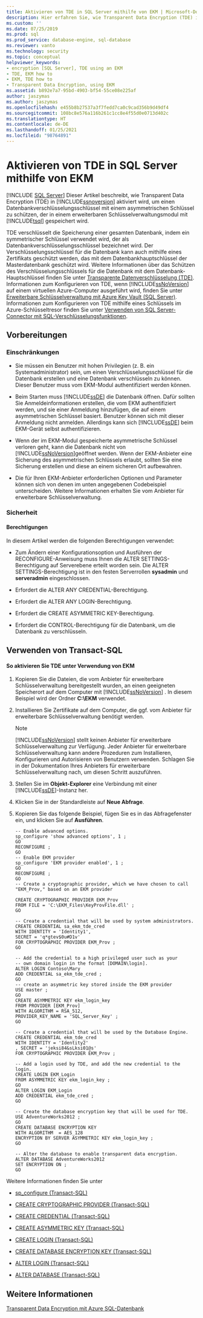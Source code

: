 ```yaml
---
title: Aktivieren von TDE in SQL Server mithilfe von EKM | Microsoft-Dokumentation
description: Hier erfahren Sie, wie Transparent Data Encryption (TDE) in SQL Server aktiviert wird, um einen Datenbankschlüssel mithilfe eines asymmetrischen Schlüssels in einem erweiterbaren Schlüsselverwaltungsmodul mit Transact-SQL zu schützen.
ms.custom: ''
ms.date: 07/25/2019
ms.prod: sql
ms.prod_service: database-engine, sql-database
ms.reviewer: vanto
ms.technology: security
ms.topic: conceptual
helpviewer_keywords:
- encryption [SQL Server], TDE using an EKM
- TDE, EKM how to
- EKM, TDE how to
- Transparent Data Encryption, using EKM
ms.assetid: b892e7a7-95bd-4903-bf54-55ce08e225af
author: jaszymas
ms.author: jaszymas
ms.openlocfilehash: e455b8b27537a3f7fedd7ca0c9cad356b9d49df4
ms.sourcegitcommit: 108bc8e576a116b261c1cc8e4f55d0e0713d402c
ms.translationtype: HT
ms.contentlocale: de-DE
ms.lasthandoff: 01/25/2021
ms.locfileid: "98764891"
---
```

# <a name="enable-tde-on-sql-server-using-ekm"></a>Aktivieren von TDE in SQL Server mithilfe von EKM
[!INCLUDE [SQL Server](../../../includes/applies-to-version/sqlserver.md)]
  Dieser Artikel beschreibt, wie Transparent Data Encryption (TDE) in [!INCLUDE[ssnoversion](../../../includes/ssnoversion-md.md)] aktiviert wird, um einen Datenbankverschlüsselungsschlüssel mit einem asymmetrischen Schlüssel zu schützen, der in einem erweiterbaren Schlüsselverwaltungsmodul mit [!INCLUDE[tsql](../../../includes/tsql-md.md)] gespeichert wird.  
  
 TDE verschlüsselt die Speicherung einer gesamten Datenbank, indem ein symmetrischer Schlüssel verwendet wird, der als Datenbankverschlüsselungsschlüssel bezeichnet wird. Der Verschlüsselungsschlüssel für die Datenbank kann auch mithilfe eines Zertifikats geschützt werden, das mit dem Datenbankhauptschlüssel der Masterdatenbank geschützt wird. Weitere Informationen über das Schützen des Verschlüsselungsschlüssels für die Datenbank mit dem Datenbank-Hauptschlüssel finden Sie unter [Transparente Datenverschlüsselung &#40;TDE&#41;](../../../relational-databases/security/encryption/transparent-data-encryption.md). Informationen zum Konfigurieren von TDE, wenn [!INCLUDE[ssNoVersion](../../../includes/ssnoversion-md.md)] auf einem virtuellen Azure-Computer ausgeführt wird, finden Sie unter [Erweiterbare Schlüsselverwaltung mit Azure Key Vault &#40;SQL Server&#41;](../../../relational-databases/security/encryption/extensible-key-management-using-azure-key-vault-sql-server.md). Informationen zum Konfigurieren von TDE mithilfe eines Schlüssels im Azure-Schlüsseltresor finden Sie unter [Verwenden von SQL Server-Connector mit SQL-Verschlüsselungsfunktionen](../../../relational-databases/security/encryption/use-sql-server-connector-with-sql-encryption-features.md). 

  
##  <a name="before-you-begin"></a><a name="BeforeYouBegin"></a> Vorbereitungen  
  
###  <a name="limitations-and-restrictions"></a><a name="Restrictions"></a> Einschränkungen  
  
-   Sie müssen ein Benutzer mit hohen Privilegien (z.&#160;B. ein Systemadministrator) sein, um einen Verschlüsselungsschlüssel für die Datenbank erstellen und eine Datenbank verschlüsseln zu können. Dieser Benutzer muss vom EKM-Modul authentifiziert werden können.  
  
-   Beim Starten muss [!INCLUDE[ssDE](../../../includes/ssde-md.md)] die Datenbank öffnen. Dafür sollten Sie Anmeldeinformationen erstellen, die vom EKM authentifiziert werden, und sie einer Anmeldung hinzufügen, die auf einem asymmetrischen Schlüssel basiert. Benutzer können sich mit dieser Anmeldung nicht anmelden. Allerdings kann sich [!INCLUDE[ssDE](../../../includes/ssde-md.md)] beim EKM-Gerät selbst authentifizieren.  
  
-   Wenn der im EKM-Modul gespeicherte asymmetrische Schlüssel verloren geht, kann die Datenbank nicht von [!INCLUDE[ssNoVersion](../../../includes/ssnoversion-md.md)]geöffnet werden. Wenn der EKM-Anbieter eine Sicherung des asymmetrischen Schlüssels erlaubt, sollten Sie eine Sicherung erstellen und diese an einem sicheren Ort aufbewahren.  
  
-   Die für Ihren EKM-Anbieter erforderlichen Optionen und Parameter können sich von denen im unten angegebenen Codebeispiel unterscheiden. Weitere Informationen erhalten Sie vom Anbieter für erweiterbare Schlüsselverwaltung.  
  
###  <a name="security"></a><a name="Security"></a> Sicherheit  
  
####  <a name="permissions"></a><a name="Permissions"></a> Berechtigungen  
 In diesem Artikel werden die folgenden Berechtigungen verwendet:  
  
-   Zum Ändern einer Konfigurationsoption und Ausführen der RECONFIGURE-Anweisung muss Ihnen die ALTER SETTINGS-Berechtigung auf Serverebene erteilt worden sein. Die ALTER SETTINGS-Berechtigung ist in den festen Serverrollen **sysadmin** und **serveradmin** eingeschlossen.  
  
-   Erfordert die ALTER ANY CREDENTIAL-Berechtigung.  
  
-   Erfordert die ALTER ANY LOGIN-Berechtigung.  
  
-   Erfordert die CREATE ASYMMETRIC KEY-Berechtigung.  
  
-   Erfordert die CONTROL-Berechtigung für die Datenbank, um die Datenbank zu verschlüsseln.  
  
##  <a name="using-transact-sql"></a><a name="TsqlProcedure"></a> Verwenden von Transact-SQL  
  
#### <a name="to-enable-tde-using-ekm"></a>So aktivieren Sie TDE unter Verwendung von EKM  
  
1.  Kopieren Sie die Dateien, die vom Anbieter für erweiterbare Schlüsselverwaltung bereitgestellt wurden, an einen geeigneten Speicherort auf dem Computer mit [!INCLUDE[ssNoVersion](../../../includes/ssnoversion-md.md)] . In diesem Beispiel wird der Ordner **C:\EKM** verwendet.  
  
2.  Installieren Sie Zertifikate auf dem Computer, die ggf. vom Anbieter für erweiterbare Schlüsselverwaltung benötigt werden.  
  
    > [!NOTE]  
    >  [!INCLUDE[ssNoVersion](../../../includes/ssnoversion-md.md)] stellt keinen Anbieter für erweiterbare Schlüsselverwaltung zur Verfügung. Jeder Anbieter für erweiterbare Schlüsselverwaltung kann andere Prozeduren zum Installieren, Konfigurieren und Autorisieren von Benutzern verwenden.  Schlagen Sie in der Dokumentation Ihres Anbieters für erweiterbare Schlüsselverwaltung nach, um diesen Schritt auszuführen.  
  
3.  Stellen Sie im **Objekt-Explorer** eine Verbindung mit einer [!INCLUDE[ssDE](../../../includes/ssde-md.md)]-Instanz her.  
  
4.  Klicken Sie in der Standardleiste auf **Neue Abfrage**.  
  
5.  Kopieren Sie das folgende Beispiel, fügen Sie es in das Abfragefenster ein, und klicken Sie auf **Ausführen**.  
  
    ```  
    -- Enable advanced options.  
    sp_configure 'show advanced options', 1 ;  
    GO  
    RECONFIGURE ;  
    GO  
    -- Enable EKM provider  
    sp_configure 'EKM provider enabled', 1 ;  
    GO  
    RECONFIGURE ;  
    GO  
    -- Create a cryptographic provider, which we have chosen to call "EKM_Prov," based on an EKM provider  
  
    CREATE CRYPTOGRAPHIC PROVIDER EKM_Prov   
    FROM FILE = 'C:\EKM_Files\KeyProvFile.dll' ;  
    GO  
  
    -- Create a credential that will be used by system administrators.  
    CREATE CREDENTIAL sa_ekm_tde_cred   
    WITH IDENTITY = 'Identity1',   
    SECRET = 'q*gtev$0u#D1v'   
    FOR CRYPTOGRAPHIC PROVIDER EKM_Prov ;  
    GO  
  
    -- Add the credential to a high privileged user such as your   
    -- own domain login in the format [DOMAIN\login].  
    ALTER LOGIN Contoso\Mary  
    ADD CREDENTIAL sa_ekm_tde_cred ;  
    GO  
    -- create an asymmetric key stored inside the EKM provider  
    USE master ;  
    GO  
    CREATE ASYMMETRIC KEY ekm_login_key   
    FROM PROVIDER [EKM_Prov]  
    WITH ALGORITHM = RSA_512,  
    PROVIDER_KEY_NAME = 'SQL_Server_Key' ;  
    GO  
  
    -- Create a credential that will be used by the Database Engine.  
    CREATE CREDENTIAL ekm_tde_cred   
    WITH IDENTITY = 'Identity2'   
    , SECRET = 'jeksi84&sLksi01@s'   
    FOR CRYPTOGRAPHIC PROVIDER EKM_Prov ;  
  
    -- Add a login used by TDE, and add the new credential to the login.  
    CREATE LOGIN EKM_Login   
    FROM ASYMMETRIC KEY ekm_login_key ;  
    GO  
    ALTER LOGIN EKM_Login   
    ADD CREDENTIAL ekm_tde_cred ;  
    GO  
  
    -- Create the database encryption key that will be used for TDE.  
    USE AdventureWorks2012 ;  
    GO  
    CREATE DATABASE ENCRYPTION KEY  
    WITH ALGORITHM  = AES_128  
    ENCRYPTION BY SERVER ASYMMETRIC KEY ekm_login_key ;  
    GO  
  
    -- Alter the database to enable transparent data encryption.  
    ALTER DATABASE AdventureWorks2012   
    SET ENCRYPTION ON ;  
    GO  
    ```  
  
 Weitere Informationen finden Sie unter  
  
-   [sp_configure &#40;Transact-SQL&#41;](../../../relational-databases/system-stored-procedures/sp-configure-transact-sql.md)  
  
-   [CREATE CRYPTOGRAPHIC PROVIDER &#40;Transact-SQL&#41;](../../../t-sql/statements/create-cryptographic-provider-transact-sql.md)  
  
-   [CREATE CREDENTIAL &#40;Transact-SQL&#41;](../../../t-sql/statements/create-credential-transact-sql.md)  
  
-   [CREATE ASYMMETRIC KEY &#40;Transact-SQL&#41;](../../../t-sql/statements/create-asymmetric-key-transact-sql.md)  
  
-   [CREATE LOGIN &#40;Transact-SQL&#41;](../../../t-sql/statements/create-login-transact-sql.md)  
  
-   [CREATE DATABASE ENCRYPTION KEY &#40;Transact-SQL&#41;](../../../t-sql/statements/create-database-encryption-key-transact-sql.md)  
  
-   [ALTER LOGIN &#40;Transact-SQL&#41;](../../../t-sql/statements/alter-login-transact-sql.md)  
  
-   [ALTER DATABASE &#40;Transact-SQL&#41;](../../../t-sql/statements/alter-database-transact-sql.md)  
  
## <a name="see-also"></a>Weitere Informationen  
 [Transparent Data Encryption mit Azure SQL-Datenbank](/azure/azure-sql/database/transparent-data-encryption-tde-overview)  
  

